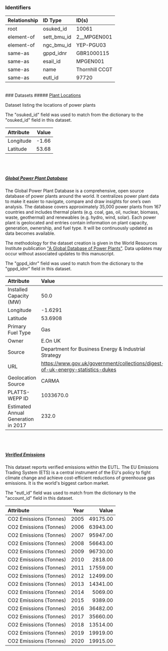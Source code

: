 ### Identifiers

| Relationship   | ID Type     | ID(s)          |
|:---------------|:------------|:---------------|
| root           | osuked_id   | 10061          |
| element-of     | sett_bmu_id | 2__MPGEN001    |
| element-of     | ngc_bmu_id  | YEP-PGU03      |
| same-as        | gppd_idnr   | GBR1000115     |
| same-as        | esail_id    | MPGEN001       |
| same-as        | name        | Thornhill CCGT |
| same-as        | eutl_id     | 97720          |

<br>
### Datasets
##### <a href="https://raw.githubusercontent.com/OSUKED/Dictionary-Datasets/main/datasets/plant-locations/datapackage.json">Plant Locations</a>

Dataset listing the locations of power plants

The "osuked_id" field was used to match from the dictionary to the "osuked_id" field in this dataset.

| Attribute   |   Value |
|:------------|--------:|
| Longitude   |   -1.66 |
| Latitude    |   53.68 |

<br><br>
##### <a href="https://raw.githubusercontent.com/OSUKED/Dictionary-Datasets/main/datasets/global-power-plant-database/datapackage.json">Global Power Plant Database</a>

The Global Power Plant Database is a comprehensive, open source database of power plants around the world. It centralizes power plant data to make it easier to navigate, compare and draw insights for one’s own analysis. The database covers approximately 35,000 power plants from 167 countries and includes thermal plants (e.g. coal, gas, oil, nuclear, biomass, waste, geothermal) and renewables (e.g. hydro, wind, solar). Each power plant is geolocated and entries contain information on plant capacity, generation, ownership, and fuel type. It will be continuously updated as data becomes available. 

The methodology for the dataset creation is given in the World Resources Institute publication ["A Global Database of Power Plants"](https://www.wri.org/research/global-database-power-plants). Data updates may occur without associated updates to this manuscript.

The "gppd_idnr" field was used to match from the dictionary to the "gppd_idnr" field in this dataset.

| Attribute                           | Value                                                                          |
|:------------------------------------|:-------------------------------------------------------------------------------|
| Installed Capacity (MW)             | 50.0                                                                           |
| Longitude                           | -1.6291                                                                        |
| Latitude                            | 53.6908                                                                        |
| Primary Fuel Type                   | Gas                                                                            |
| Owner                               | E.On UK                                                                        |
| Source                              | Department for Business Energy & Industrial Strategy                           |
| URL                                 | https://www.gov.uk/government/collections/digest-of-uk-energy-statistics-dukes |
| Geolocation Source                  | CARMA                                                                          |
| PLATTS-WEPP ID                      | 1033670.0                                                                      |
| Estimated Annual Generation in 2017 | 232.0                                                                          |

<br><br>
##### <a href="https://raw.githubusercontent.com/OSUKED/Dictionary-Datasets/main/datasets/verified-emissions/datapackage.json">Verified Emissions</a>

This dataset reports verified emissions within the EUTL. The EU Emissions Trading System (ETS) is a central instrument of the EU's policy to fight climate change and achieve cost-efficient reductions of greenhouse gas emissions. It is the world's biggest carbon market.

The "eutl_id" field was used to match from the dictionary to the "account_id" field in this dataset.

| Attribute              |   Year |    Value |
|:-----------------------|-------:|---------:|
| CO2 Emissions (Tonnes) |   2005 | 49175.00 |
| CO2 Emissions (Tonnes) |   2006 | 63943.00 |
| CO2 Emissions (Tonnes) |   2007 | 95947.00 |
| CO2 Emissions (Tonnes) |   2008 | 56643.00 |
| CO2 Emissions (Tonnes) |   2009 | 96730.00 |
| CO2 Emissions (Tonnes) |   2010 |  2818.00 |
| CO2 Emissions (Tonnes) |   2011 | 17559.00 |
| CO2 Emissions (Tonnes) |   2012 | 12499.00 |
| CO2 Emissions (Tonnes) |   2013 | 14341.00 |
| CO2 Emissions (Tonnes) |   2014 |  5069.00 |
| CO2 Emissions (Tonnes) |   2015 |  9389.00 |
| CO2 Emissions (Tonnes) |   2016 | 36482.00 |
| CO2 Emissions (Tonnes) |   2017 | 35660.00 |
| CO2 Emissions (Tonnes) |   2018 | 13514.00 |
| CO2 Emissions (Tonnes) |   2019 | 19919.00 |
| CO2 Emissions (Tonnes) |   2020 | 19915.00 |
